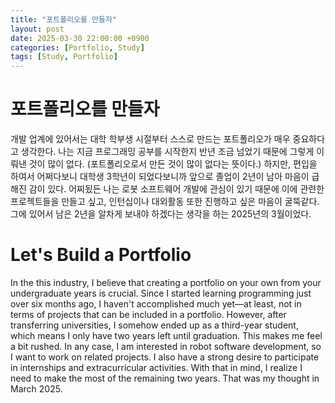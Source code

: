 ```yaml
---
title: "포트폴리오를 만들자"
layout: post
date: 2025-03-30 22:00:00 +0900
categories: [Portfolio, Study]
tags: [Study, Portfolio]
---
```


# 포트폴리오를 만들자
개발 업계에 있어서는 대학 학부생 시절부터 스스로 만드는 포트폴리오가 매우 중요하다고 생각한다.
나는 지금 프로그래밍 공부를 시작한지 반년 조금 넘었기 때문에 그렇게 이뤄낸 것이 많이 없다. (포트폴리오로서 만든 것이 많이 없다는 뜻이다.)
하지만, 편입을 하여서 어쩌다보니 대학생 3학년이 되었다보니까 앞으로 졸업이 2년이 남아 마음이 급해진 감이 있다.
어찌됬든 나는 로봇 소프트웨어 개발에 관심이 있기 때문에 이에 관련한 프로젝트들을 만들고 싶고, 인턴십이나 대외활동 또한 진행하고 싶은 마음이 굴뚝같다.
그에 있어서 남은 2년을 알차게 보내야 하겠다는 생각을 하는 2025년의 3월이었다.


# Let's Build a Portfolio
In the this industry, I believe that creating a portfolio on your own from your undergraduate years is crucial.
Since I started learning programming just over six months ago, I haven't accomplished much yet—at least, not in terms of projects that can be included in a portfolio.
However, after transferring universities, I somehow ended up as a third-year student, which means I only have two years left until graduation. This makes me feel a bit rushed.
In any case, I am interested in robot software development, so I want to work on related projects. I also have a strong desire to participate in internships and extracurricular activities.
With that in mind, I realize I need to make the most of the remaining two years.
That was my thought in March 2025.